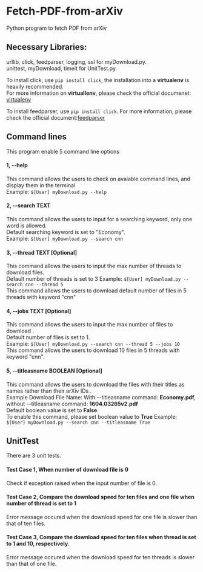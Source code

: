 # Fetch-PDF-from-arXiv
Python program to fetch PDF from arXiv

## Necessary Libraries:
urllib, click, feedparser, logging, ssl for myDownload.py.\
unittest, myDownload, timeit for UnitTest.py.

To install click, use ```pip install click```, the installation into a **virtualenv** is heavily recommended.\
For more information on **virtuallenv**, please check the official documenet: [virtualenv](https://click.palletsprojects.com/en/5.x/quickstart/)

To install feedparser, use ```pip install click```. For more information, please check the official document:[feedparser](https://pypi.org/project/feedparser/)

## Command lines
This program enable 5 command line options
####  1, --help 
This command allows the users to check on avaiable command lines, and display them in the terminal\
Example: ```$[User] myDownload.py --help```

####  2, --search TEXT 
This command allows the users to input for a searching keyword, only one word is allowed.\
Default searching keyword is set to "Economy".\
Example: ```$[User] myDownload.py --search cnn```

####  3, --thread TEXT [Optional]
This command allows the users to input the max number of threads to download files.\
Default number of threads is set to 3
Example: ```$[User] myDownload.py --search cnn --thread 5```\
This command allows the users to download default number of files in 5 threads with keyword "cnn"

####  4, --jobs TEXT [Optional]
This command allows the users to input the max number of files to download .\
Default number of files is set to 1.\
Example: ```$[User] myDownload.py --search cnn --thread 5 --jobs 10```\
This command allows the users to download 10 files in 5 threads with keyword "cnn".

####  5, --titleasname BOOLEAN [Optional]
This command allows the users to download the files with their titles as names rather than their arXiv IDs .\
Example Download File Name: With --titleasname command: **Economy.pdf**, without --titleasname command: **1604.03265v2.pdf** \
Default boolean value is set to **False**. \
To enable this command, please set boolean value to **True**
Example: ```$[User] myDownload.py --search cnn --titleasname True```

## UnitTest
There are 3 unit tests.

#### Test Case 1, When number of download file is 0 
Check if exception raised when the input number of file is 0.

#### Test Case 2, Compare the download speed for ten files and one file when number of thread is set to 1
Error message occured when the download speed for one file is slower than that of ten files.

#### Test Case 3, Compare the download speed for ten files when thread is set to 1 and 10, respectively.
Error message occured when the download speed for ten threads is slower than that of one file.

